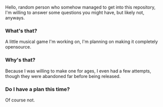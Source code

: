Hello, random person who somehow managed to get into this repository, I'm willing to answer some questions you might have, but likely not, anyways.

### What's that?
A little musical game I'm working on, I'm planning on making it completely opensource.

### Why's that?
Because I was willing to make one for ages, I even had a few attempts, though they were abandoned far before being released.

### Do I have a plan this time?
Of course not.